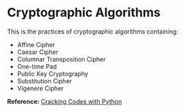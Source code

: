 # Cryptographic Algorithms
This is the practices of cryptographic algorithms containing:


- Affine Cipher
- Caesar Cipher
- Columnar Transposition Cipher
- One-time Pad
- Public Key Cryptography
- Substitution Cipher
- Vigenere Cipher

**Reference:**
[Cracking Codes with Python](https://nostarch.com/crackingcodes)
